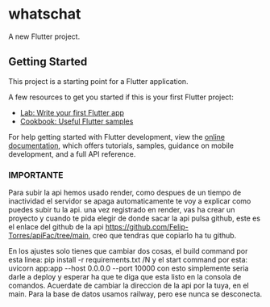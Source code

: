 # whatschat

A new Flutter project.

## Getting Started

This project is a starting point for a Flutter application.

A few resources to get you started if this is your first Flutter project:

- [Lab: Write your first Flutter app](https://docs.flutter.dev/get-started/codelab)
- [Cookbook: Useful Flutter samples](https://docs.flutter.dev/cookbook)

For help getting started with Flutter development, view the
[online documentation](https://docs.flutter.dev/), which offers tutorials,
samples, guidance on mobile development, and a full API reference.

### IMPORTANTE
Para subir la api hemos usado render, como despues de un tiempo de inactividad el servidor se apaga automaticamente
te voy a explicar como puedes subir tu la api. una vez registrado en render, vas ha crear un proyecto y cuando te pida 
elegir de donde sacar la api pulsa github, este es el enlace del github de la api https://github.com/Felip-Torres/apiFac/tree/main,
creo que tendras que copiarlo ha tu github.

En los ajustes solo tienes que cambiar dos cosas, el build command por esta linea: pip install -r requirements.txt /N
y el start command por esta: uvicorn app:app --host 0.0.0.0 --port 10000
con esto simplemente seria darle a deploy y esperar ha que te diga que esta listo en la consola de comandos.
Acuerdate de cambiar la direccion de la api por la tuya, en el main.
Para la base de datos usamos railway, pero ese nunca se desconecta.
